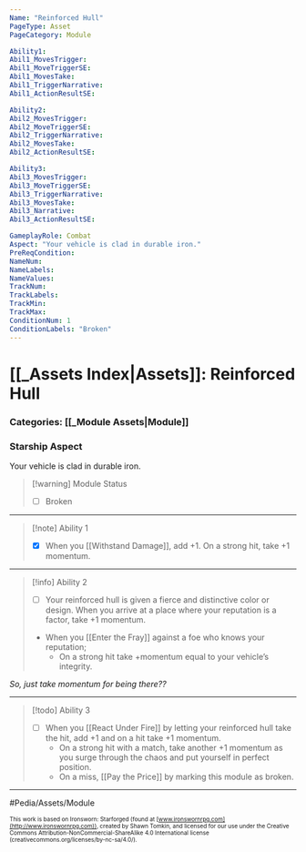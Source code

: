 ```yaml
---
Name: "Reinforced Hull"
PageType: Asset
PageCategory: Module

Ability1:
Abil1_MovesTrigger:
Abil1_MoveTriggerSE:
Abil1_MovesTake:
Abil1_TriggerNarrative:
Abil1_ActionResultSE:

Ability2:
Abil2_MovesTrigger:
Abil2_MoveTriggerSE:
Abil2_TriggerNarrative:
Abil2_MovesTake:
Abil2_ActionResultSE:

Ability3:
Abil3_MovesTrigger:
Abil3_MoveTriggerSE:
Abil3_TriggerNarrative:
Abil3_MovesTake:
Abil3_Narrative:
Abil3_ActionResultSE:

GameplayRole: Combat
Aspect: "Your vehicle is clad in durable iron."
PreReqCondition: 
NameNum:
NameLabels:
NameValues:
TrackNum:
TrackLabels:
TrackMin:
TrackMax:
ConditionNum: 1
ConditionLabels: "Broken"
---
```

# [[_Assets Index|Assets]]: Reinforced Hull
### Categories: [[_Module Assets|Module]]
### Starship Aspect
Your vehicle is clad in durable iron. 
> [!warning] Module Status
> - [ ] Broken
___
> [!note] Ability 1
> - [x] When you [[Withstand Damage]], add +1. On a strong hit, take +1 momentum.
___
> [!info] Ability 2
> - [ ] Your reinforced hull is given a fierce and distinctive color or design. When you arrive at a place where your reputation is a factor, take +1 momentum.
> - When you [[Enter the Fray]] against a foe who knows your reputation;
> 	- On a strong hit take +momentum equal to your vehicle’s integrity.

*So, just take momentum for being there??*
___
> [!todo] Ability 3
> - [ ] When you [[React Under Fire]] by letting your reinforced hull take the hit, add +1 and on a hit take +1 momentum. 
> 	- On a strong hit with a match, take another +1 momentum as you surge through the chaos and put yourself in perfect position.
> 	- On a miss, [[Pay the Price]] by marking this module as broken.
___

#Pedia/Assets/Module 

<font size=-2>This work is based on Ironsworn: Starforged (found at [www.ironswornrpg.com](http://www.ironswornrpg.com)), created by Shawn Tomkin, and licensed for our use under the Creative Commons Attribution-NonCommercial-ShareAlike 4.0 International license  (creativecommons.org/licenses/by-nc-sa/4.0/).</font>